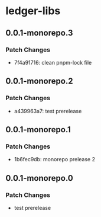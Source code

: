 # ledger-libs

## 0.0.1-monorepo.3

### Patch Changes

- 7f4a91716: clean pnpm-lock file

## 0.0.1-monorepo.2

### Patch Changes

- a439963a7: test prerelease

## 0.0.1-monorepo.1

### Patch Changes

- 1b6fec9db: monorepo prelease 2

## 0.0.1-monorepo.0

### Patch Changes

- test prerelease
